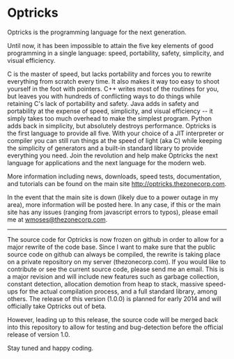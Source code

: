 Optricks
========
Optricks is the programming language for the next generation.

Until now, it has been impossible to attain the five key elements of good programming in a single language: speed, portability, safety, simplicity, and visual efficiency.

C is the master of speed, but lacks portability and forces you to rewrite everything from scratch every time. It also makes it way too easy to shoot yourself in the foot with pointers. C++ writes most of the routines for you, but leaves you with hundreds of conflicting ways to do things while retaining C's lack of portability and safety. Java adds in safety and portability at the expense of speed, simplicity, and visual efficiency -- it simply takes too much overhead to make the simplest program. Python adds back in simplicity, but absolutely destroys performance. Optricks is the first language to provide all five. With your choice of a JIT interpreter or compiler you can still run things at the speed of light (aka C) while keeping the simplicity of generators and a built-in standard library to provide everything you need. Join the revolution and help make Optricks the next language for applications and the next language for the modern web.

More information including news, downloads, speed tests, documentation, and tutorials can be found on the main site <a href="http://optricks.thezonecorp.com">http://optricks.thezonecorp.com</a>.

In the event that the main site is down (likely due to a power outage in my area), more information will be posted here. In any case, if this or the main site has any issues (ranging from javascript errors to typos), please email me at <a href="mailto:wmoses@thezonecorp.com">wmoses@thezonecorp.com</a>.

<hr/>

The source code for Optricks is now frozen on github in order to allow for a major rewrite of the code base. Since I want to make sure that the public source code on github can always be compiled, the rewrite is taking place on a private repository on my server (thezonecorp.com). If you would like to contribute or see the current source code, please send me an email. This is a major revision and will include new features such as garbage collection, constant detection, allocation demotion from heap to stack, massive speed-ups for the actual compilation process, and a full standard library, among others. The release of this version (1.0.0) is planned for early 2014 and will officially take Optricks out of beta.

However, leading up to this release, the source code will be merged back into this repository to allow for testing and bug-detection before the official release of version 1.0.

Stay tuned and happy coding.

